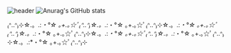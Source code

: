 <!--
**Hanrabbit06/Hanrabbit06** is a ✨ _special_ ✨ repository because its `README.md` (this file) appears on your GitHub profile.

Here are some ideas to get you started:

- 🔭 I’m currently working on ...
- 🌱 I’m currently learning ...
- 👯 I’m looking to collaborate on ...
- 🤔 I’m looking for help with ...
- 💬 Ask me about ...
- 📫 How to reach me: ...
- 😄 Pronouns: ...
- ⚡ Fun fact: ...
-->
![header](https://capsule-render.vercel.app/api?type=waving&height=300&section=header&color=timeGradient&text=Welcome%20to&animation=fadeIn&fontColor=ffffff&fontAlign=70&fontAlignY=40&fontSize=70&desc=Han's%20Github&descSize=50&descAlign=76)
![Anurag's GitHub stats](https://github-readme-stats.vercel.app/api?username=Hanrabbit06&show_icons=true&title_color=FF7CE2&text_color=787878&border_radius=15&bg_color=00000000&icon_color=FF7CE2)

₍ᐢ..ᐢ₎⊹☆.。.:*・°☆ ｡+.｡☆ﾟ₍ᐢ..ᐢ₎☆.。.:*・°☆ ｡+.｡☆ﾟ₍ᐢ..ᐢ₎⊹☆.。.:*・°☆ ｡+.｡☆ﾟ₍ᐢ..ᐢ₎☆.。.:*・°☆ ｡+.｡☆ﾟ₍ᐢ..ᐢ₎⊹☆.。.:*・°☆ ｡+.｡☆ﾟ₍ᐢ..ᐢ₎☆.。.:*・°☆ ｡+.｡☆ﾟ₍ᐢ..ᐢ₎⊹☆.。.:*・°☆ ｡+.｡☆ﾟ₍ᐢ..ᐢ₎⊹
